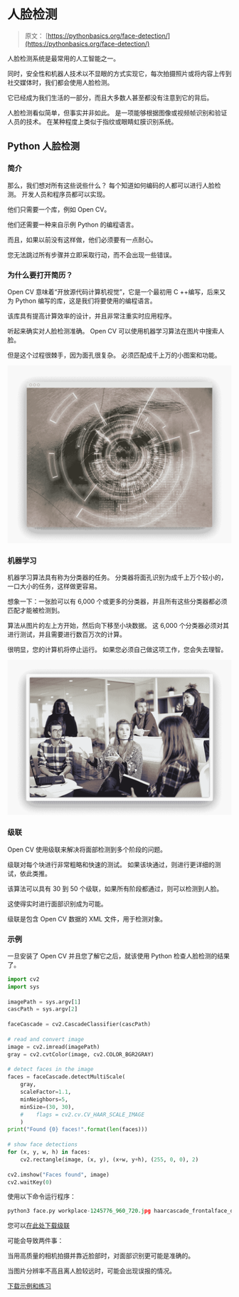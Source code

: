 # 人脸检测

> 原文： [https://pythonbasics.org/face-detection/](https://pythonbasics.org/face-detection/)

人脸检测系统是最常用的人工智能之一。

同时，安全性和机器人技术以不显眼的方式实现它，每次拍摄照片或将内容上传到社交媒体时，我们都会使用人脸检测。

它已经成为我们生活的一部分，而且大多数人甚至都没有注意到它的背后。



人脸检测看似简单，但事实并非如此。 是一项能够根据图像或视频帧识别和验证人员的技术。 在某种程度上类似于指纹或眼睛虹膜识别系统。

## Python 人脸检测

### 简介

那么，我们想对所有这些说些什么？ 每个知道如何编码的人都可以进行人脸检测。 开发人员和程序员都可以实现。

他们只需要一个库，例如 Open CV。

他们还需要一种来自示例 Python 的编程语言。

而且，如果以前没有这样做，他们必须要有一点耐心。

您无法跳过所有步骤并立即采取行动，而不会出现一些错误。

### 为什么要打开简历？

Open CV 意味着“开放源代码计算机视觉”，它是一个最初用 C ++编写，后来又为 Python 编写的库，这是我们将要使用的编程语言。

该库具有提高计算效率的设计，并且非常注重实时应用程序。

听起来确实对人脸检测准确。 Open CV 可以使用机器学习算法在图片中搜索人脸。

但是这个过程很棘手，因为面孔很复杂。 必须匹配成千上万的小图案和功能。

![opencv python](img/de39095660d68731ea5870a862a1f418.jpg)

### 机器学习

机器学习算法具有称为分类器的任务。 分类器将面孔识别为成千上万个较小的，一口大小的任务，这样做更容易。

想象一下：一张脸可以有 6,000 个或更多的分类器，并且所有这些分类器都必须匹配才能被检测到。

算法从图片的左上方开始，然后向下移至小块数据。 这 6,000 个分类器必须对其进行测试，并且需要进行数百万次的计算。

很明显，您的计算机将停止运行。 如果您必须自己做这项工作，您会失去理智。

![face detection with python opencv](img/05fb777975099dc498022833965a3f72.jpg)

### 级联

Open CV 使用级联来解决将面部检测到多个阶段的问题。

级联对每个块进行非常粗略和快速的测试。 如果该块通过，则进行更详细的测试，依此类推。

该算法可以具有 30 到 50 个级联，如果所有阶段都通过，则可以检测到人脸。

这使得实时进行面部识别成为可能。

级联是包含 Open CV 数据的 XML 文件，用于检测对象。

### 示例

一旦安装了 Open CV 并且您了解它之后，就该使用 Python 检查人脸检测的结果了。

```py
import cv2
import sys

imagePath = sys.argv[1]
cascPath = sys.argv[2]

faceCascade = cv2.CascadeClassifier(cascPath)

# read and convert image
image = cv2.imread(imagePath)
gray = cv2.cvtColor(image, cv2.COLOR_BGR2GRAY)

# detect faces in the image
faces = faceCascade.detectMultiScale(
    gray,
    scaleFactor=1.1,
    minNeighbors=5,
    minSize=(30, 30),
    #    flags = cv2.cv.CV_HAAR_SCALE_IMAGE
    )
print("Found {0} faces!".format(len(faces)))

# show face detections
for (x, y, w, h) in faces:
    cv2.rectangle(image, (x, y), (x+w, y+h), (255, 0, 0), 2)

cv2.imshow("Faces found", image)
cv2.waitKey(0)

```

使用以下命令运行程序：

```py
python3 face.py workplace-1245776_960_720.jpg haarcascade_frontalface_default.xml

```

您可以[在此处下载级联](https://github.com/shantnu/FaceDetect/raw/master/haarcascade_frontalface_default.xml)

可能会导致两件事：

当用高质量的相机拍摄并靠近脸部时，对面部识别更可能是准确的。

当图片分辨率不高且离人脸较远时，可能会出现误报的情况。

[下载示例和练习](https://gum.co/MnRYU)